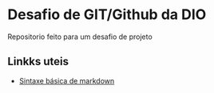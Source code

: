 # Desafio de GIT/Github da DIO
Repositorio feito para um desafio de projeto 

## Linkks uteis
* [Sintaxe básica de markdown](https://www.markdownguide.org/basic-syntax/)
